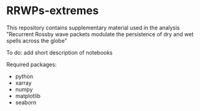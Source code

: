 # RRWPs-extremes

This repository contains supplementary material used in the analysis "Recurrent Rossby wave packets modulate the persistence of dry and wet spells across the globe"

To do: add short description of notebooks

Required packages:
* python
* xarray
* numpy
* matplotlib
* seaborn
